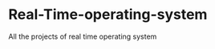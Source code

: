 Real-Time-operating-system
==========================

All the projects of real time operating system
